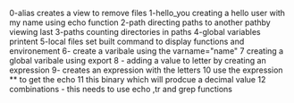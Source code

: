 0-alias creates a view to remove files
1-hello_you creating a hello user with my name using echo function
2-path directing paths to another pathby viewing last
3-paths counting directories in paths
4-global variables printent
5-local files set built command to display functions and environement
6- create a varibale using the varname="name"
7 creating a global varibale using export
8 - adding a value to letter by creating an expression
9- creates an expression with the letters
10 use the expression ** to get the echo 
11 this binary which will prodcue a decimal value
12 combinations - this needs to use echo ,tr and grep functions 
